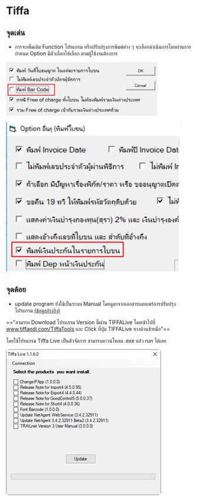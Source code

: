 
Tiffa
===

## จุดเด่น

- การจะเพิ่มเติม Function โปรแกรม หรือปรับปรุงการพิมพ์ต่าง ๆ จะเลือกดำเนินการโดยผ่านการกำหนด Option มีตัวเลือกให้เลือก ตามผู้ใช้งานต้องการ

![enter image description here](https://github.com/ecs-support/knowledge-center/raw/master/img/27-11-2019%2010-00-48.jpg)

![enter image description here](https://github.com/ecs-support/knowledge-center/raw/master/img/27-11-2019%2010-01-30.jpg)




## จุดด้อย

- update program ยังใช้เป็นระบบ Manual โดยดูมาจากเอกสารเผยแพร่การปรับปรุงโปรแกรม [(ข้อมูลอ้างอิง)](http://www.tiffaedi.com/News/Detail/1587)

=="สามารถ Download โปรแกรม Version นี้ผ่าน TIFFALive โดยเข้าไปที่ www.tiffaedi.com/TiffaTools และ Click ที่ปุ่ม TIFFALive ทางด้านซ้ายมือ"==

โดยใช้โปรแกรม Tiffa Live เป็นตัวจัดการ สามารถดาวน์โหลด .exe แล้ว run ได้เลย

![enter image description here](https://github.com/ecs-support/knowledge-center/raw/master/img/27-11-2019%2009-33-31.jpg)
<!--stackedit_data:
eyJoaXN0b3J5IjpbMzAzMDg5OTQ1LDE5NjA3NDM3MzksMTIyNz
Y4NjM4NSw3MzA5OTgxMTZdfQ==
-->